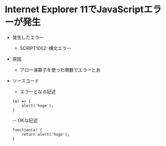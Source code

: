 # Internet Explorer 11でJavaScriptエラーが発生

- 発生したエラー
  - SCRIPT1002: 構文エラー

- 原因
  - アロー演算子を使った関数でエラーとあ

- ソースコード
  - エラーとなる記述
  ```
  (a) => {
      alert('hoge');
  }
  ```

  -- OKな記述
  ```
  function(a) {
      return alert('hoge');
  }
  ```